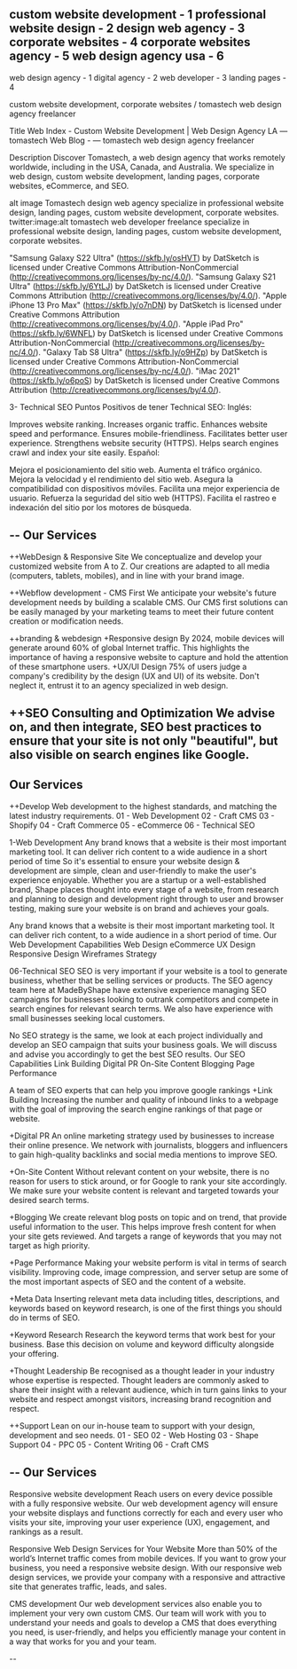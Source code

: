 <!-- SEO -->
custom website development      - 1
professional website design     - 2
design web agency               - 3
corporate websites              - 4
corporate websites agency       - 5
web design agency usa           - 6
----------------------------------------------------------------
web design agency               - 1
digital agency                  - 2
web developer                   - 3
landing pages                   - 4


custom website development, corporate websites / tomastech web design agency freelancer

Title
Web Index - Custom Website Development &vert; Web Design Agency LA &mdash; tomastech
Web Blog - &mdash; tomastech web design agency freelancer

Description
Discover Tomastech, a web design agency that works remotely worldwide, including in the USA, Canada, and Australia. We specialize in web design, custom website development, landing pages, corporate websites, eCommerce, and SEO.

alt image
Tomastech design web agency specialize in professional website design, landing pages, custom website development, corporate websites.
twitter:image:alt
tomastech web developer freelance specialize in professional website design, landing pages, custom website development, corporate websites.


"Samsung Galaxy S22 Ultra" (https://skfb.ly/osHVT) by DatSketch is licensed under Creative Commons Attribution-NonCommercial (http://creativecommons.org/licenses/by-nc/4.0/).
"Samsung Galaxy S21 Ultra" (https://skfb.ly/6YtLJ) by DatSketch is licensed under Creative Commons Attribution (http://creativecommons.org/licenses/by/4.0/).
"Apple iPhone 13 Pro Max" (https://skfb.ly/o7nDN) by DatSketch is licensed under Creative Commons Attribution (http://creativecommons.org/licenses/by/4.0/).
"Apple iPad Pro" (https://skfb.ly/6WNFL) by DatSketch is licensed under Creative Commons Attribution-NonCommercial (http://creativecommons.org/licenses/by-nc/4.0/).
"Galaxy Tab S8 Ultra" (https://skfb.ly/o9HZp) by DatSketch is licensed under Creative Commons Attribution-NonCommercial (http://creativecommons.org/licenses/by-nc/4.0/).
"iMac 2021" (https://skfb.ly/o6poS) by DatSketch is licensed under Creative Commons Attribution (http://creativecommons.org/licenses/by/4.0/).


3- Technical SEO
Puntos Positivos de tener Technical SEO:
Inglés:

Improves website ranking.
Increases organic traffic.
Enhances website speed and performance.
Ensures mobile-friendliness.
Facilitates better user experience.
Strengthens website security (HTTPS).
Helps search engines crawl and index your site easily.
Español:

Mejora el posicionamiento del sitio web.
Aumenta el tráfico orgánico.
Mejora la velocidad y el rendimiento del sitio web.
Asegura la compatibilidad con dispositivos móviles.
Facilita una mejor experiencia de usuario.
Refuerza la seguridad del sitio web (HTTPS).
Facilita el rastreo e indexación del sitio por los motores de búsqueda.


--
Our Services
--
++WebDesign & Responsive Site
We conceptualize and develop your customized website from A to Z. Our creations are adapted to all media (computers, tablets, mobiles), and in line with your brand image.


++Webflow development - CMS First
We anticipate your website's future development needs by building a scalable CMS. Our CMS first solutions can be easily managed by your marketing teams to meet their future content creation or modification needs.


++branding & webdesign
+Responsive design
By 2024, mobile devices will generate around 60% of global Internet traffic. This highlights the importance of having a responsive website to capture and hold the attention of these smartphone users.
+UX/UI Design
75% of users judge a company's credibility by the design (UX and UI) of its website. Don't neglect it, entrust it to an agency specialized in web design.


++SEO Consulting and Optimization
We advise on, and then integrate, SEO best practices to ensure that your site is not only "beautiful", but also visible on search engines like Google.
--
Our Services
--
++Develop
Web development to the highest standards, and matching the latest industry requirements.
01 - Web Development
02 - Craft CMS
03 - Shopify
04 - Craft Commerce
05 - eCommerce
06 - Technical SEO

1-Web Development
Any brand knows that a website is their most important marketing tool. It can deliver rich content to a wide audience in a short period of time So it's essential to ensure your website design & development are simple, clean and user-friendly to make the user's experience enjoyable.
Whether you are a startup or a well-established brand, Shape places thought into every stage of a website, from research and planning to design and development right through to user and browser testing, making sure your website is on brand and achieves your goals.

Any brand knows that a website is their most important marketing tool. It can deliver rich content, to a wide audience in a short period of time.
Our Web Development Capabilities
Web Design
eCommerce
UX Design
Responsive Design
Wireframes
Strategy

06-Technical SEO
SEO is very important if your website is a tool to generate business, whether that be selling services or products. The SEO agency team here at MadeByShape have extensive experience managing SEO campaigns for businesses looking to outrank competitors and compete in search engines for relevant search terms. We also have experience with small businesses seeking local customers.

No SEO strategy is the same, we look at each project individually and develop an SEO campaign that suits your business goals. We will discuss and advise you accordingly to get the best SEO results.
Our SEO Capabilities
Link Building
Digital PR
On-Site Content
Blogging
Page Performance


A team of SEO experts that can help you improve google rankings
+Link Building
Increasing the number and quality of inbound links to a webpage with the goal of improving the search engine rankings of that page or website.

+Digital PR
An online marketing strategy used by businesses to increase their online presence. We network with journalists, bloggers and influencers to gain high-quality backlinks and social media mentions to improve SEO.

+On-Site Content
Without relevant content on your website, there is no reason for users to stick around, or for Google to rank your site accordingly. We make sure your website content is relevant and targeted towards your desired search terms.

+Blogging
We create relevant blog posts on topic and on trend, that provide useful information to the user. This helps improve fresh content for when your site gets reviewed. And targets a range of keywords that you may not target as high priority.

+Page Performance
Making your website perform is vital in terms of search visibility. Improving code, image compression, and server setup are some of the most important aspects of SEO and the content of a website.

+Meta Data
Inserting relevant meta data including titles, descriptions, and keywords based on keyword research, is one of the first things you should do in terms of SEO.

+Keyword Research
Research the keyword terms that work best for your business. Base this decision on volume and keyword difficulty alongside your offering.

+Thought Leadership
Be recognised as a thought leader in your industry whose expertise is respected. Thought leaders are commonly asked to share their insight with a relevant audience, which in turn gains links to your website and respect amongst visitors, increasing brand recognition and respect.


++Support
Lean on our in-house team to support with your design, development and seo needs.
01 - SEO
02 - Web Hosting
03 - Shape Support
04 - PPC
05 - Content Writing
06 - Craft CMS


--
Our Services
--

Responsive website development
Reach users on every device possible with a fully responsive website. Our web development agency will ensure your website displays and functions correctly for each and every user who visits your site, improving your user experience (UX), engagement, and rankings as a result.

Responsive Web Design Services for Your Website
More than 50% of the world’s Internet traffic comes from mobile devices. If you want to grow your business, you need a responsive website design. With our responsive web design services, we provide your company with a responsive and attractive site that generates traffic, leads, and sales.


CMS development
Our web development services also enable you to implement your very own custom CMS. Our team will work with you to understand your needs and goals to develop a CMS that does everything you need, is user-friendly, and helps you efficiently manage your content in a way that works for you and your team.


<source media="(min-width: 413px) and (max-width: 616px)" srcset="img/perfil-1-wide.webp">

<source media= "(max-width: 320px)" srcset="img/perfil-1-wide.webp">

--
                    <!-- 
                    <div class="title-box margin-bottom-large">
                        <h1 class="font text-5xl margin-bottom-xsmall">User-Centered Web Design</h1>
                        <h2 class="font text-large margin-bottom-small">Engage and Retain Clients with Unique
                            Experiences
                        </h2>
                    </div>
                    <div class="font description-text text-medium">
                        <p class="font published text-small margin-bottom-medium">Publicado el <time
                                datetime="2024-10-28"><span>28 de Octubre de
                                    2024</span></time> por
                            tomastech</p>
                        <p class="margin-bottom-small">An important aspect of web design is combining images, 3D
                            objects, and videos to captivate users, creating a visually appealing and dynamic
                            experience. These elements not only grab attention but also enhance user interaction and
                            engagement.
                        </p>
                    </div>
                    <div class="gallery">
                        <div class="left">
                            <div class="desktopContent">
                                <div class="desktopContentSection">
                                    <div>
                                        <h1>Images</h1>
                                        <p class="margin-bottom-small">Awesome images</p>
                                    </div>
                                    <div class="display-photo margin-bottom-xl"><img src="/img/iphone.webp"
                                            alt="corporate websites agency">
                                    </div>
                                </div>
                                <div class="desktopContentSection">
                                    <div>
                                        <h1>3D Objects</h1>
                                        <p class="margin-bottom-small">Amazing 3D Objects</p>
                                    </div>
                                    <div class="display-photo margin-bottom-xl"><img src="/img/object.webp"
                                            alt="corporate websites">
                                    </div>
                                </div>
                                <div class="desktopContentSection">
                                    <div>
                                        <h1>Videos</h1>
                                        <p class="margin-bottom-small">Awesome Videos</p>
                                    </div>
                                    <div class="display-photo margin-bottom-xl"><img
                                            src="/img/custom-website-development-usa.webp" alt=""></div>
                                </div>
                            </div>
                        </div>
                        <div class="right">
                            <div class="desktopPhotos">
                                <div class="desktopPhoto"><img src="/img/iphone.webp" alt="web developer usa"></div>
                                <div class="desktopPhoto white"><img src="/img/object.webp" alt="web developer canada">
                                </div>
                                <div class="desktopPhoto white"><img src="/img/custom-website-development-usa.webp"
                                        alt="web developer australia"></div>
                            </div>
                        </div>
                    </div>
                    <div class="font description-text text-medium">
                        <div id="textSection">
                            <div class="textcontainer">
                                <div class="wrapper">
                                    <p class="text"><span class="word">A great website </span> <span class="word">design
                                            is
                                            not</span> <span class="word">just about looking good. </span> <span
                                            class="word">User-centered </span>
                                        <span class="word">web design combines</span>
                                        <span class="word">aesthetics </span> <span class="word">with
                                            functionality</span> <span class="word">to create </span> <span
                                            class="word">intuitive
                                            experiences</span> <span class="word">that</span> <span
                                            class="word">keep</span> <span class="word">visitors</span> <span
                                            class="word">engaged</span> <span class="word">and</span> <span
                                            class="word">turn them</span> <span class="word">into</span> <span
                                            class="word">clients.</span>
                                    </p>
                                </div>
                            </div>
                        </div>
                        <p class="margin-bottom-small">The key is understanding your audience: What are they looking
                            for when they visit
                            your site?
                            How can they navigate easily? A well-thought-out design ensures that interacting with your
                            page is smooth, enjoyable, and efficient. This doesn’t just improve satisfaction; it
                            increases your conversions.
                        </p>
                        <blockquote class="highlight-quote">
                            "User-centered design is about making your users feel at home."
                        </blockquote>
                        <p class="margin-bottom-small">Incorporating visually appealing elements and optimizing your
                            site’s performance also boosts
                            your search engine rankings. Users appreciate fast loading times and seamless navigation,
                            which translates to a better user experience (UX) and more time spent on your site.
                            Remember, a satisfied client is a returning client.
                        </p>
                        <p class="margin-bottom-small">Turn your website into a sales tool, not just a showcase.
                            Investing in user-centered design
                            means creating a page that emotionally connects with your customers and guides them toward
                            the actions you want them to take.
                        </p>
                    </div> -->